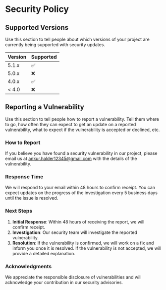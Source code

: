 # Security Policy

## Supported Versions

Use this section to tell people about which versions of your project are currently being supported with security updates.

| Version | Supported          |
| ------- | ------------------ |
| 5.1.x   | :white_check_mark: |
| 5.0.x   | :x:                |
| 4.0.x   | :white_check_mark: |
| < 4.0   | :x:                |

## Reporting a Vulnerability

Use this section to tell people how to report a vulnerability. Tell them where to go, how often they can expect to get an update on a reported vulnerability, what to expect if the vulnerability is accepted or declined, etc.

### How to Report

If you believe you have found a security vulnerability in our project, please email us at [ankur.halder12345@gmail.com](mailto:ankur.halder12345@gmail.com) with the details of the vulnerability.

### Response Time

We will respond to your email within 48 hours to confirm receipt. You can expect updates on the progress of the investigation every 5 business days until the issue is resolved.

### Next Steps

1. **Initial Response**: Within 48 hours of receiving the report, we will confirm receipt.
2. **Investigation**: Our security team will investigate the reported vulnerability.
3. **Resolution**: If the vulnerability is confirmed, we will work on a fix and inform you once it is resolved. If the vulnerability is not accepted, we will provide a detailed explanation.

### Acknowledgments

We appreciate the responsible disclosure of vulnerabilities and will acknowledge your contribution in our security advisories.
